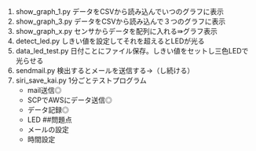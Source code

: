1. show_graph_1.py
	データをCSVから読み込んでいつのグラフに表示
2. show_graph_3.py
	データをCSVから読み込んで３つのグラフに表示
3. show_graph_x.py
	センサからデータを配列に入れる⇛グラフ表示
4. detect_led.py
	しきい値を設定してそれを超えるとLEDが光る
5. data_led_test.py
	日付ことにファイル保存。しきい値をセットし三色LEDで光らせる
6. sendmail.py
	検出するとメールを送信する→（し続ける）
7. siri_save_kai.py
	1分ごとテストプログラム
	* mail送信◎
	* SCPでAWSにデータ送信◎
	* データ記録◎
	* LED
	##問題点
	* メールの設定
	* 時間設定
